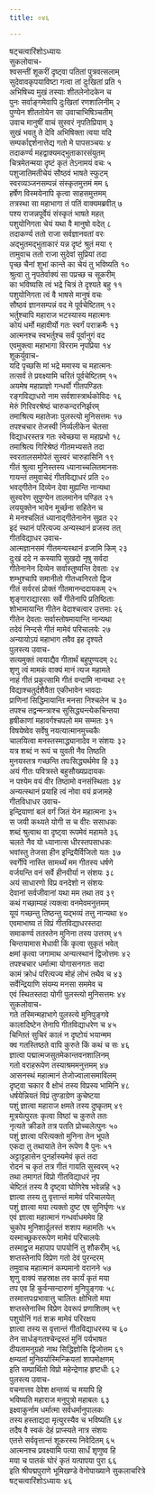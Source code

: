 ```yaml
---
title: ०४६

---
```

षट्चत्वारिंशोऽध्यायः  
सुकलोवाच-  
श्वसन्तीं शूकरीं दृष्ट्वा पतितां पुत्रवत्सलाम्  
सुदेवावकृपयाविष्टा गत्वा तां दुःखितां प्रति १  
अभिषिच्य मुखं तस्याः शीतलेनोदकेन च  
पुनः सर्वाङ्गमेवापि दुःखितां रणशालिनीम् २  
पुण्येन शीततोयेन सा उवाचाभिषिञ्चतीम्  
उवाच मानुषीं वाचं सुस्वरं नृपतिप्रियाम् ३  
सुखं भवतु ते देवि अभिषिक्ता त्वया यदि  
सम्पर्काद्दर्शनात्तेद्य गतो मे पापसञ्चयः ४  
तदाकर्ण्य महद्वाक्यमद्भुताकारसंयुतम्  
चित्रमेतन्मया दृष्टं कृतं तेऽनामयं वचः ५  
पशुजातिमतीचेयं सौष्ठवं भाषते स्फुटम्  
स्वरव्यञ्जनसम्पन्नं संस्कृतमुत्तमं मम ६  
हर्षेण विस्मयेनापि कृत्वा साहसमुत्तमम्  
तत्रस्था सा महाभागा तं पतिं वाक्यमब्रवीत् ७  
पश्य राजन्नपूर्वेयं संस्कृतं भाषते महत्  
पशुयोनिगता चेयं यथा वै मानुषो वदेत् ८  
तदाकर्ण्य ततो राजा सर्वज्ञानवतां वरः  
अद्भुतमद्भुताकारं यन्न दृष्टं श्रुतं मया ९  
तामुवाच ततो राजा सुदेवां सुप्रियां तदा  
पृच्छ चैनां शुभां कान्ते का चेयं तु भविष्यति १०  
श्रुत्वा तु नृपतेर्वाक्यं सा पप्रच्छ च सूकरीम्  
का भविष्यसि त्वं भद्रे चित्रं ते दृश्यते बहु ११  
पशुयोनिगता त्वं वै भाषसे मानुषं वचः  
सौष्ठवं ज्ञानसम्पन्नं वद मे पूर्वचेष्टितम् १२  
भर्तुश्चापि महाराज भटस्यास्य महात्मनः  
कोयं धर्मो महावीर्यो गतः स्वर्गं पराक्रमैः १३  
आत्मनश्च स्वभर्तुश्च सर्वं पूर्वानुगं वद  
एवमुक्त्वा महाभागा विरराम नृपप्रिया १४  
शूकर्युवाच-  
यदि पृच्छसि मां भद्रे ममास्य च महात्मनः  
तत्सर्वं ते प्रवक्ष्यामि चरितं पूर्वचेष्टितम् १५  
अयमेष महाप्राज्ञो गन्धर्वो गीतपण्डितः  
रङ्गविद्याधरो नाम सर्वशास्त्रार्थकोविदः १६  
मेरुं गिरिवरश्रेष्ठं चारुकन्दरनिर्झरम्  
तमाश्रित्य महातेजाः पुलस्त्यो मुनिसत्तमः १७  
तपश्चचार तेजस्वी निर्व्यलीकेन चेतसा  
विद्याधरस्तत्र गतः स्वेच्छया स महाप्रभो १८  
तमाश्रित्य गिरिश्रेष्ठं गीतमभ्यसते तदा  
स्वरतालसमोपेतं सुस्वरं चारुहासिनि १९  
गीतं श्रुत्वा मुनिस्तस्य ध्यानाच्चलितमानसः  
गायन्तं तमुवाचेदं गीतविद्याधरं प्रति २०  
भवद्गीतेन दिव्येन देवा मुह्यन्ति नान्यथा  
सुस्वरेण सुपुण्येन तालमानेन पण्डित २१  
लययुक्तेन भावेन मूर्च्छना सहितेन च  
मे मनश्चलितं ध्यानाद्गीतेनानेन सुव्रत २२  
इदं स्थानं परित्यज्य अन्यस्थानं व्रजस्व तत्  
गीतविद्याधर उवाच-  
आत्मज्ञानसमं गीतमन्यस्थानं व्रजामि किम् २३  
दुःखं ददे न कस्यापि सुखदो नृषु सर्वदा  
गीतेनानेन दिव्येन सर्वास्तुष्यन्ति देवताः २४  
शम्भुश्चापि समानीतो गीतध्वनिरतो द्विज  
गीतं सर्वरसं प्रोक्तं गीतमानन्ददायकम् २५  
शृङ्गाराद्यारसाः सर्वे गीतेनापि प्रतिष्ठिताः  
शोभामायान्ति गीतेन वेदाश्चत्वार उत्तमाः २६  
गीतेन देवताः सर्वास्तोषमायान्ति नान्यथा  
तदेवं निन्दसे गीतं मामेवं परिचालयेः २७  
अन्यायोऽयं महाभाग तवैव इह दृश्यते  
पुलस्त्य उवाच-  
सत्यमुक्तं त्वयाद्यैव गीतार्थं बहुपुण्यदम् २८  
शृणु त्वं मामकं वाक्यं मानं त्यज महामते  
नाहं गीतं प्रकुत्सामि गीतं वन्दामि नान्यथा २९  
विद्याश्चतुर्दशैवैता एकीभावेन भावदाः  
प्राणिनां सिद्धिमायान्ति मनसा निश्चलेन च ३०  
तपश्च तद्वन्मन्त्राश्च सुसिद्ध्यन्त्येकचिन्तया  
हृषीकाणां महावर्गश्चपलो मम सम्मतः ३१  
विषयेष्वेव सर्वेषु नयत्यात्मानमुच्चकैः  
चालयित्वा मनस्तस्माद्ध्यानादेव न संशयः ३२  
यत्र शब्दं न रूपं च युवती नैव तिष्ठति  
मुनयस्तत्र गच्छन्ति तपःसिद्ध्यर्थमेव हि ३३  
अयं गीतः पवित्रस्ते बहुसौख्यप्रदायकः  
न पश्येम वयं वीर तिष्ठामो वनसंस्थिताः ३४  
अन्यत्स्थानं प्रयाहि त्वं नोवा वयं व्रजामहे  
गीतविधाधर उवाच-  
इन्द्रियाणां बलं वर्गं जितं येन महात्मना ३५  
स जयी कथ्यते योगी स च वीरः ससाधकः  
शब्दं श्रुत्वाथ वा दृष्ट्वा रूपमेवं महामते ३६  
चलते नैव यो ध्यानात्स धीरस्तपसाधकः  
भवांस्तु तेजसा हीन इन्द्रियैर्विजितो यतः ३७  
स्वर्गेपि नास्ति सामर्थ्यं मम गीतस्य धर्षणे  
वर्जयन्ति वनं सर्वे हीनवीर्या न संशयः ३८  
अयं साधारणो विप्र वनदेशो न संशयः  
देवानां सर्वजीवानां यथा मम तथा तव ३९  
कथं गच्छाम्यहं त्यक्त्वा वनमेवमनुत्तमम्  
यूयं गच्छन्तु तिष्ठन्तु यद्भव्यं तत्तु नान्यथा ४०  
एवमाभाष्य तं विप्रं गीतविद्याधरस्तदा  
समाकर्ण्य ततस्तेन मुनिना तस्य उत्तरम् ४१  
चिन्तयामास मेधावी किं कृत्वा सुकृतं भवेत्  
क्षमां कृत्वा जगामाथ अन्यत्स्थानं द्विजोत्तमः ४२  
तपश्चचार धर्मात्मा योगासनगतः सदा  
कामं क्रोधं परित्यज्य मोहं लोभं तथैव च ४३  
सर्वेन्द्रियाणि संयम्य मनसा सममेव च  
एवं स्थितस्तदा योगी पुलस्त्यो मुनिसत्तमः ४४  
सुकलोवाच-  
गते तस्मिन्महाभागे पुलस्त्ये मुनिपुङ्गवे  
कालादिष्टेन तेनापि गीतविद्याधरेण च ४५  
चिन्तितं सुचिरं कालं न दृष्टोयं भयान्मम  
क्व गतस्तिष्ठते वापि कुरुते किं कथं च सः ४६  
ज्ञात्वा पद्मात्मजसुतमेकान्तवनशालिनम्  
गतो वराहरूपेण तस्याश्रममनुत्तमम् ४७  
आसनस्थं महात्मानं तेजोज्वालासमाविलम्  
दृष्ट्वा चकार वै क्षोभं तस्य विप्रस्य भामिनि ४८  
धर्षयेन्नियतं विप्रं तुण्डाग्रेण कुचेष्टया  
पशुं ज्ञात्वा महाराज क्षमते तस्य दुष्कृतम् ४९  
मूत्रयेत्पुरतः कृत्वा विष्ठां च कुरुते ततः  
नृत्यते क्रीडते तत्र पतति प्रोच्चलेत्पुनः ५०  
पशुं ज्ञात्वा परित्यक्तो मुनिना तेन भूपते  
एकदा तु तथायाते तेन रूपेण वै पुनः ५१  
अट्टाट्टहासेन पुनर्हास्यमेवं कृतं तदा  
रोदनं च कृतं तत्र गीतं गायति सुस्वरम् ५२  
तथा तमागतं विप्रो गीतविद्याधरं नृप  
चेष्टितं तस्य वै दृष्ट्वा घोणिरेष भवेन्नहि ५३  
ज्ञात्वा तस्य तु वृत्तान्तं मामेवं परिचालयेत्  
पशुं ज्ञात्वा मया त्यक्तो दुष्ट एष सुनिर्घृणः ५४  
एवं ज्ञात्वा महात्मानं गन्धर्वाधममेव हि  
चुकोप मुनिशार्दूलस्तं शशाप महामतिः ५५  
यस्माच्छूकररूपेण मामेवं परिचालयेः  
तस्माद्व्रज महापाप पापयोनिं तु शौकरीम् ५६  
शप्तस्तेनापि विप्रेण गतो देवं पुरन्दरम्  
तमुवाच महात्मानं कम्पमानो वरानने ५७  
शृणु वाक्यं सहस्राक्ष तव कार्यं कृतं मया  
तप एव हि कुर्वन्सन्दारुणं मुनिपुङ्गवः ५८  
तस्मात्तपःप्रभावात्तु चालितः क्षोभितो मया  
शप्तस्तेनास्मि विप्रेण देवरूपं प्रणाशितम् ५९  
पशुयोनिं गतं शक्र मामेवं परिरक्षय  
ज्ञात्वा तस्य स वृत्तान्तं गीतविद्याधरस्य च ६०  
तेन सार्धङ्गतश्चेन्द्रस्तं मुनिं पर्यभाषत  
दीयतामनुग्रहो नाथ सिद्धिज्ञोसि द्विजोत्तम ६१  
क्षम्यतां मुनिवर्यास्मिन्क्रियतां शापमोक्षणम्  
इति सम्प्रार्थितो विप्रो महेन्द्रेणाह हृष्टधीः ६२  
पुलस्त्य उवाच-  
वचनात्तव देवेश क्षन्तव्यं च मयापि हि  
भविष्यति महाराज मनुपुत्रो महाबलः ६३  
इक्ष्वाकुर्नाम धर्मात्मा सर्वधर्मानुपालकः  
तस्य हस्ताद्यदा मृत्युरस्यैव च भविष्यति ६४  
तदैष वै स्वकं देहं प्राप्स्यते नात्र संशयः  
एतत्ते सर्ववृत्तान्तं शूकरस्य निवेदितम् ६५  
आत्मनश्च प्रवक्ष्यामि पत्या सार्धं शृणुष्व हि  
मया च पातकं घोरं कृतं यत्पापया पुरा ६६  
इति श्रीपद्मपुराणे भूमिखण्डे वेनोपाख्याने सुकलाचरित्रे  
षट्चत्वारिंशोऽध्यायः ४६